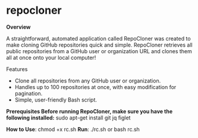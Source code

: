 # repocloner
**Overview**

A straightforward, automated application called RepoCloner was created to make cloning GitHub repositories quick and simple. RepoCloner retrieves all public repositories from a GitHub user or organization URL and clones them all at once onto your local computer!

Features
* Clone all repositories from any GitHub user or organization.
* Handles up to 100 repositories at once, with easy modification for pagination.
* Simple, user-friendly Bash script.

**Prerequisites
Before running RepoCloner, make sure you have the following installed:**
sudo apt-get install git jq figlet

**How to Use**: chmod +x rc.sh
**Run**: ./rc.sh or bash rc.sh
